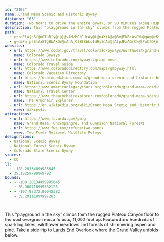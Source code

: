 ```yaml
---
id: "2103"
name: Grand Mesa Scenic and Historic Byway
distance: "63"
duration: Two hours to drive the entire byway, or 90 minutes along Highway 65 and 30 minutes roundtrip on the spur road to Land's End
description: This "playground in the sky" climbs from the rugged Plateau Canyon floor to the cool evergreen mesa forests, 11,000 feet up. Featured are hundreds of sparkling lakes, wildflower meadows and forests of shimmering aspen and pine. Take a side trip to Lands End Overlook where the Grand Valley unfolds below.
path:
  - ezcnFlu{sSf@mGTaB^y@~@}@vAMzMChCUrAy@t@mAXiA@a@Bm@EkBcAsCWa@gAq@eKsCoCgAqFqHUu@sD_HkCiCk@}@y@{BQsAKcBF}AlAaKCq@s@{B]_@u@e@UEo@C{D\oCE_AS}A_Ao@mA[qBCy@De@TgAfAkCXuADqAKkAQa@u@gAsB_AqKmDsAcAo@}@_@eAOwAAgC`@sCdCaKFmCS_B_@eAcF}Gs@wAe@yAWeBAs@LeBNg@Ze@rBaBxOmFjAqAXo@Nw@By@CaAIk@y@gBmAw@k@MaJEi@Qc@Yq@oAS}@YuIO_Ai@sAUYo@_@wGkByAs@_@_@g@mAEyANsBV{@jAkBbAgAt@_@jEcAdBOn@Qr@s@h@kADg@?kAOaAoCyFiAqDSoBIqBBiG_@_Bu@eAoIaDi@k@oAkBi@oAY_BU{BMkFBoLImBgBwG[{@e@gE^mCjGiPd@eB^qDOwCOcA_@gAi@_AaAsCG_A?sBTsBDqBG{@Sw@Yg@c@_@yCuBi@q@i@eBGk@GcEJeDAeCYaBu@sAeA_A_CaAm@i@gAgA_@q@_@cDIgGDcBb@{CTs@RyBDeAI{@Oy@yB_FsAgEcCeJUoAIcADcAbBkKv@mCj@oAxAoBvC{B|GuCtBkAr@q@l@_A^{@X_AFsAByCEgCDsFlBgONiDw@iOg@qGH{CZeB|@sCdA_ClAsAjMiD`Ao@pBsBzHgKtAgCfE}Jt@wBHu@?kBW_B_DoGu@eDs@aF]{LLkEX{CLw@n@uBzAyCb@sATwABu@S_Ci@kBoBuDe@{ASkECkCS{CW_BsAmEiBaIi@aFIyB@uHF}A`@oDp@kAz@kAzBgAxEgAxCe@lBRbA\bGnDr@VlGr@zFE~BQnC{@~@k@fCaCbAqAtBuAbCcAtCSbLXtBQxJgChD_@t@?~MxAtL^tRD|`@Y`LPhb@F~PlAbEJ`HStCWvcAwJbMk@vNK`l@RhAJdA\pFtDhAj@hAPlPCvBLhCjAbBfBx@|ArArBrBfBhDrAlCLnAMxN{C|EyBlFwDdKoMdA{@|BkAhE{@zQcCfBe@x@g@b@g@n@kAt@yBRoADqCi@oNa@aDyByJMmA?sALmAPw@lA{Bn@m@n@]vReBj@?zBRhZjEnDx@hOtErBJbEy@fD[~BNdBp@vCfCpDnIfD~GnJxNrAtC\jAZbFL~Eh@~C^x@x@lAxSvUdAr@fCPdBSl@WbBuAd@q@bAyBTsAHaBEaF@yBHkBx@kDhB}ElC}Fb@yBTuEE{CDyBXkDD_CE_Bo@{EmEoOu@sEgBg[MgJXeD\uCh@wBhB{EdBqD|AcCn@yA|AgFxEmTXuAHiBCgDKgAqAqCyDoBoBqAyD{FeDyDyGsG}AgAoCyC_@aAm@wCEiAHqAb@eBl@mA`D_E^u@XkAHy@?gA_@_D?k@Jk@f@{@hA_@t@Rx@r@Nd@X|B`@vKRfATn@VXh@LjAg@l@iAd@uHn@gFRy@`@s@lAKt@Dv@d@\f@Rd@Lj@?j@a@hEg@~Bo@jB_BlDqArBKl@D`BR|@nArAdAf@fBv@jB`@nCdAtDdAtFXdAMpC}@nEd@dPd@bAKrBq@rBaBh@s@|Rgl@`B{Cr@k@hAq@rBu@|DW~A_@xAk@xAeAbAaA~@aBr@qBd@mB\mCNuGOwGsByRqFoc@yB}Ny@iDcAcCyBsCqCoBwBiAsDwCmAuBy@mCc@gDe@qJCyIKuDaAkJaByFgB{EcGuNmBmHXaF^gBn@mAbC}@hBSbBRpFzHrDlG|FzJxCdIjB|JnCfRx@zBbC~ExAtBtCdC`C^rFbB|Ar@|JhGlAf@rCPxDeAvG_C~AUpBK|JFfDY|Bi@nBy@rCiB|BmCzAmCtA{CdR_i@~@yCxB{IhA{Gr@uFj@qGrRkdCJmC?_BQaEc@mCeAkD{GwLoA_DqDsKuBaDwDiEo@cAsAmCqJiTmDmG_GgJgC{EsD{JYe@kIuSuA}DeAmEgCyOqAsJg@sC}DqNwAyE_AgEYoCKyBy@cYJ_CHe@h@eAt@o@|@]d@G|@JxAz@~BdD|@r@jCjA`GnBfB~@|AjApBxBzBlDhJhVfAxAt@h@x@X|AN|DI~@D~Ab@|@b@~R~NnA`Bl@jA~BtGx@rAv@~@zC~AxAXbB@|AOpQqF`RmG|MiDlPmCpJmBvGo@zHA~@QxAaA~@mBRwACmCe@aHBsAZ_Dn@sB~@mBjJoOxBeErE{FjIiIrHaO|AgFbB_EZqAPuACcJVyDhEcXHqBCaBYgCk@cCqBoFOy@Ey@XyAnDgEb@y@XeAHgAEgAgAwFEg@BmADk@^gAxBeETqAE}BmAiEUuA_@oGSwA[sAi@gAoA}A}AaAmE}A{AaAaA_Be@yAoAgCgByBiD_DiAaBc@mAUwAiCyVyA{ISkD@aBRwALa@d@w@l@e@j@S`Gs@dAa@nAq@b@g@xAyC\_CDaCIeAyCuNYsEDkDHuAb@_D~@sCd@{@r@w@lBgAd@IfKBbAGvA]rEmCbBSnRrBxA`@t@j@`A~A|N`f@n@~@xAdAbAZh@HhAKvC_AfVaKdBu@rA}@jAyAr@yA`IcThBaC~AkAhA[xOcCfBu@nA}Ab@iA~AyK^eAl@s@t@g@x@KrAJt@^h@l@^x@XfB?lAId@WfAwArDIh@EtANrAxBxIrAzG`@jDBrAQrAc@fAY\w@l@[JiEd@y@f@}@`BUjAApAj@hL@hHQpA_@`A}AvBa@fAMd@ErAJrAl@pBdBnBrA|@zAb@~APzAElCo@hAw@~@_AxEgI~IuQ|@oBz@sCvDiS~@yChBaCzIaIbFcGjHwJbM{NfBsArBq@`DO|ICpZfBhDJlD?fGY|IkAfDu@nOkFvFaBhEk@`BG|YF|Oy@fDEzj@PriA]tu@D|QG~AJ
  - g~dmFn`psSlAaSTgBbAkDd@cAhA_ClB}BbLoIdHyEnAm@|A[pJFxAGrCk@lFwCfD{AlEg@rBKdBYrAm@jJkG~@kAtAgCrHuOjCiGR_ANaCScEkCwTJiLi@qDs@gBcAyAcJ_Fi@u@_@eAIk@BgDt@sCd@g@bF_BlN_DhAg@hA_AdBmBnNoRlAsBdAyE`BcKVqD?kAiCgUMyBk@yOFqSGqEOiAmH}^MkC?oAb@yD|I}[VmCYyFs@{E}@gEkAaD{E_KeAyC_@aBoAmOm@yByAuCmG{HyBqD_@uAIaCDcAN_Ah@mB~@eArCaChAaBr@}BrAwKh@kBdA_CnKiPnDaGl@aBx@yFdB{NFyBGaAy@mD_@oAy@{AaNiOo@_AWmAAmBd@uSKyAkFkYOmD?}A^gE|BqO?_A_@qBkMeUiAiAwFoCkA_Am@m@iOcV_EaGm@q@cAy@_DyAwEaBmBqAcFiE_Ai@kJmDiByAsHuHm@e@qJmDiBgBw@_B}GqUu@aDOkAC_AXyCbCeIZiBHs@EwBeL{d@_AsFcAoMyCgQwB}Jq@cCy@aB}Vy\
websites:
  - url: https://www.codot.gov/travel/colorado-byways/northwest/grand-mesa
    name: Colorado Byways
  - url: https://www.colorado.com/byways/grand-mesa
    name: Colorado Travel Guide
  - url: https://www.coloradodirectory.com/maps/gmbyway.html
    name: Colorado Vacation Directory
  - url: https://nsbfoundation.com/nb/grand-mesa-scenic-and-historic-byway/
    name: National Scenic Byway Foundation
  - url: https://www.americanlegacytours.org/colorado/grand-mesa-road-trip/
    name: National Travel Center
  - url: https://www.thearmchairexplorer.com/colorado/grand-mesa-scenic-byway.php
    name: The Armchair Explorer
  - url: https://en.wikipedia.org/wiki/Grand_Mesa_Scenic_and_Historic_Byway
    name: Wikipedia
attractions:
  - url: https://www.fs.usda.gov/gmug
    name: Grand Mesa, Uncompahgre, and Gunnison National Forests
  - url: https://www.fws.gov/refuge/two-ponds
    name: Two Ponds National Wildlife Refuge
designations:
  - National Scenic Byway
  - National Forest Scenic Byway
  - Colorado State Scenic Byway
states:
  - CO
ll:
  - -108.28134899985645
  - 39.18259799969792
bounds:
  - - -108.28134899985645
    - 38.900718999582125
  - - -107.92372100042382
    - 39.20111099997263

---
```


This "playground in the sky" climbs from the rugged Plateau Canyon floor to the cool evergreen mesa forests, 11,000 feet up. Featured are hundreds of sparkling lakes, wildflower meadows and forests of shimmering aspen and pine. Take a side trip to Lands End Overlook where the Grand Valley unfolds below.
